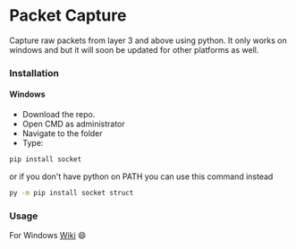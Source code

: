 # Packet Capture
Capture raw packets from layer 3 and above using python.
It only works on windows and but it will soon be updated for other platforms as well.


### Installation
#### Windows
- Download the repo.
- Open CMD as administrator
- Navigate to the folder
- Type:
```cmd
pip install socket
```
or if you don't have python on PATH you can use this command instead
```cmd
py -m pip install socket struct
```

### Usage
For Windows <a href='https://github.com/0-harshit-0/packet-capture/wiki#windows-commands'>Wiki</a> :smile:
